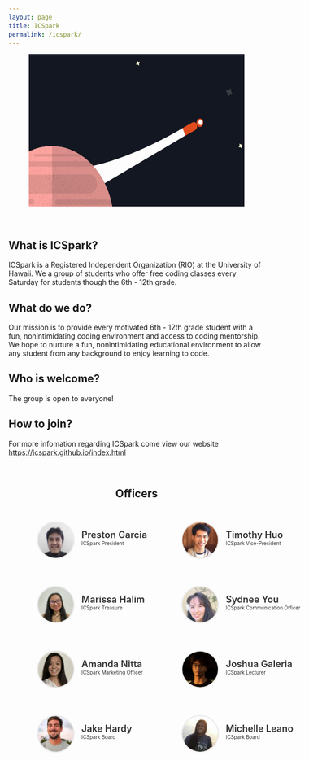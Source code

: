 ```yaml
---
layout: page
title: ICSpark
permalink: /icspark/
---
```


<center>
	<figure class="full">
	  <img height="300px" src="/assets/img/logos/icspark.PNG" title="ICSpark Logo" alt="ICSpark Logo">
	</figure>
</center>
<br>

## What is ICSpark?
ICSpark is a Registered Independent Organization (RIO) at the University of Hawaii. We a group of students who offer free coding classes every Saturday for students though the 6th - 12th grade. 

## What do we do?
Our mission is to provide every motivated 6th - 12th grade student with a fun, nonintimidating coding environment and access to coding mentorship. We hope to nurture a fun, nonintimidating educational environment to allow any student from any background to enjoy learning to code. 

## Who is welcome?
The group is open to everyone!

## How to join?
For more infomation regarding ICSpark come view our website https://icspark.github.io/index.html 

<br>

<center>
	<h2>Officers</h2>
</center>

<style>
	#officers-container {
		width: 130%;
		max-width: 900px;
		padding: 0 20px;
		box-sizing: border-box;
		margin: auto;
		text-align: center;
	}	
	#officers-container .officer {
		width: 280px;
		height: 100px;
		display: inline-block;
		color: #333;
		text-align: left;
		transition: transform .1s;
	}
	#officers-container .officer img {
		margin: 25px 10px;
		height: 70px;
		width: 70px;
		border: 2px solid #eaeaea;
		display: inline-block;
		border-radius: 50%;
	}
	#officers-container .officer .info {
		display: inline-block;
		vertical-align: top;
		width: 180px;
	}
	#officers-container .officer .info h2 {
		margin: 0;
		padding: 0;
		margin-top: 35px;
		font-weight: 600;
		display: inline-block;
		font-size: 1.3em;
		line-height: 1.8em;
		/* Font-Family Missing */
	}
	#officers-container .officer .info p {
		display: inline-block;
	 	/* Font-Family Missing */
	 	margin: 0;
	 	margin-top: -5px;
	 	font-size: .7em;
	 	vertical-align: top;
	}
</style>

<div id="officers-container">
	<div class="officer">
		<img src="/assets/img/officers/preston.png" alt="Preston Garcia">
		<div class="info">
			<h2>Preston Garcia</h2>
			<br/>
			<p>ICSpark President</p>
		</div>
	</div>
	<div class="officer">
		<img src="/assets/img/officers/tim.png" alt="Timothy Huo">
		<div class="info">
			<h2>Timothy Huo</h2>
			<br>
			<p>ICSpark Vice-President</p>
		</div>
    </div>
		<div class="officer">
  		 <img src="/assets/img/officers/marissa.png" alt="Marissa Halim">
  		<div class="info">
  			<h2>Marissa Halim</h2>
  			<br>
  			<p>ICSpark Treasure</p>
  		</div>  
  </div>
		<div class="officer">
  		 <img src="/assets/img/officers/sydnee.png" alt="Sydnee You">
  		<div class="info">
  			<h2>Sydnee You</h2>
  			<br>
  			<p>ICSpark Communication Officer</p>
  		</div>
   </div>
		<div class="officer">
  		 <img src="/assets/img/officers/amanda.png" alt="Amanda Nitta">
  		<div class="info">
  			<h2>Amanda Nitta</h2>
  			<br>
  			<p>ICSpark Marketing Officer</p>
  		</div> 
   </div>
		<div class="officer">
  		 <img src="/assets/img/officers/joshua.png" alt="Joshua Galeria">
  		<div class="info">
  			<h2>Joshua Galeria</h2>
  			<br>
  			<p>ICSpark Lecturer</p>
  		</div>
        </div>
		<div class="officer">
  		 <img src="/assets/img/officers/hardy.png" alt="Jake Hardy">
  		<div class="info">
  			<h2>Jake Hardy</h2>
  			<br>
  			<p>ICSpark Board</p>
  		</div>
        </div>
		<div class="officer">
  		 <img src="/assets/img/officers/michelle.png" alt="Michelle Leano">
  		<div class="info">
  			<h2>Michelle Leano</h2>
  			<br>
  			<p>ICSpark Board</p>
  		</div>
  	</div>
</div>
